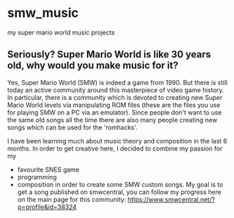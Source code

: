 # smw_music
my super mario world music projects

## Seriously? Super Mario World is like 30 years old, why would you make music for it?
Yes, Super Mario World (SMW) is indeed a game from 1990. But there is still today an active community around this masterpiece of video game history. In particular, there is a community which is devoted to creating new Super Mario World levels via manipulating ROM files (these are the files you use for playing SMW on a PC via an emulator). Since people don't want to use the same old songs all the time there are also many people creating new songs which can be used for the 'romhacks'.

I have been learning much about music theory and composition in the last 6 months. In order to get creative here, I decided to combine my passion for my 
 - favourite SNES game
 - programming
 - composition
in order to create some SMW custom songs. My goal is to get a song published on smwcentral, you can follow my progress here on the main page for this community: 
https://www.smwcentral.net/?p=profile&id=38324
